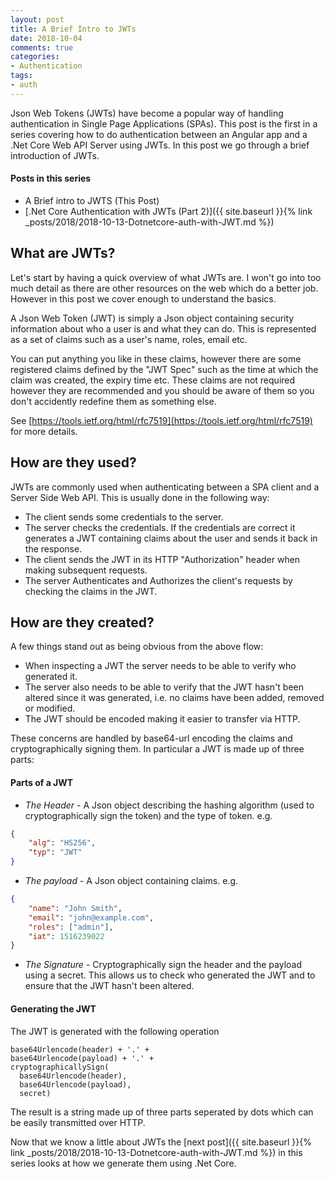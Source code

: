 ```yaml
---
layout: post
title: A Brief Intro to JWTs
date: 2018-10-04
comments: true
categories:
- Authentication
tags:
- auth
---
```


Json Web Tokens (JWTs) have become a popular way of handling authentication in Single Page Applications (SPAs). This post is the first in a series covering how to do authentication between an Angular app and a .Net Core Web API Server using JWTs. In this post we go through a brief introduction of JWTs.

<!-- more -->
#### Posts in this series
- A Brief intro to JWTS (This Post)
- [.Net Core Authentication with JWTs (Part 2)]({{ site.baseurl }}{% link _posts/2018/2018-10-13-Dotnetcore-auth-with-JWT.md %}) 

## What are JWTs?

Let's start by having a quick overview of what JWTs are. I won't go into too much detail as there are other resources on the web which do a better job. However in this post we cover enough to understand the basics.

A Json Web Token (JWT) is simply a Json object containing security information about who a user is and what they can do. This is represented as a set of claims such as a user's name, roles, email etc. 

You can put anything you like in these claims, however there are some registered claims defined by the "JWT Spec" such as the time at which the claim was created, the expiry time etc. These claims are not required however they are recommended and you should be aware of them so you don't accidently redefine them as something else.

See [https://tools.ietf.org/html/rfc7519](https://tools.ietf.org/html/rfc7519) for more details. 

## How are they used?

JWTs are commonly used when authenticating between a SPA client and a Server Side Web API. This is usually done in the following way:

- The client sends some credentials to the server.
- The server checks the credentials. If the credentials are correct it generates a JWT containing claims about the user and sends it back in the response.
- The client sends the JWT in its HTTP "Authorization" header when making subsequent requests.
- The server Authenticates and Authorizes the client's requests by checking the claims in the JWT.

## How are they created?

A few things stand out as being obvious from the above flow:

- When inspecting a JWT the server needs to be able to verify who generated it.
- The server also needs to be able to verify that the JWT hasn't been altered since it was generated, i.e. no claims have been added, removed or modified.
- The JWT should be encoded making it easier to transfer via HTTP.

These concerns are handled by base64-url encoding the claims and cryptographically signing them. In particular a JWT is made up of three parts:

#### Parts of a JWT

- *The Header* - A Json object describing the hashing algorithm (used to cryptographically sign the token) and the type of token. e.g. 
```json
{
    "alg": "HS256",
    "typ": "JWT"
}
```

- *The payload* - A Json object containing claims.  e.g.
```json
{
    "name": "John Smith",
    "email": "john@example.com",
    "roles": ["admin"],
    "iat": 1516239022
}
```

- *The Signature* - Cryptographically sign the header and the payload using a secret. This allows us to check who generated the JWT and to ensure that the JWT hasn't been altered.

#### Generating the JWT

The JWT is generated with the following operation
```
base64Urlencode(header) + '.' + 
base64Urlencode(payload) + '.' + 
cryptographicallySign(
  base64Urlencode(header), 
  base64Urlencode(payload), 
  secret)
```

The result is a string made up of three parts seperated by dots which can be easily transmitted over HTTP.

Now that we know a little about JWTs the [next post]({{ site.baseurl }}{% link _posts/2018/2018-10-13-Dotnetcore-auth-with-JWT.md %}) in this series looks at how we generate them using .Net Core.

